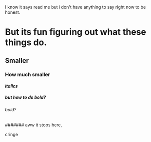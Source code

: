 I know it says read me but i don't have anything to say right now to be honest.
# But its fun figuring out what these things do.
## Smaller
### How much smaller
#### *italics*
##### but how to do bold?
###### bold?
####### aww it stops here,

cringe